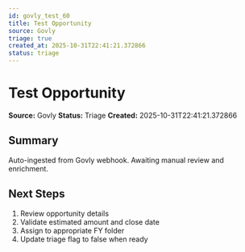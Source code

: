 ```yaml
---
id: govly_test_60
title: Test Opportunity
source: Govly
triage: true
created_at: 2025-10-31T22:41:21.372866
status: triage
---
```


# Test Opportunity

**Source:** Govly
**Status:** Triage
**Created:** 2025-10-31T22:41:21.372866

## Summary

Auto-ingested from Govly webhook. Awaiting manual review and enrichment.

## Next Steps

1. Review opportunity details
2. Validate estimated amount and close date
3. Assign to appropriate FY folder
4. Update triage flag to false when ready
